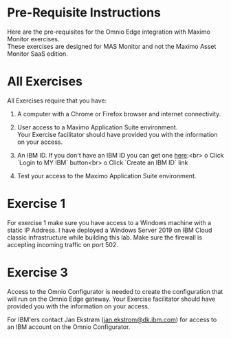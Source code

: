 # Pre-Requisite Instructions

Here are the pre-requisites for the Omnio Edge integration with Maximo Monitor exercises.  
These exercises are designed for MAS Monitor and not the Maximo Asset Monitor SaaS edition.

# All Exercises

All Exercises require that you have:

1.  A computer with a Chrome or Firefox browser and internet connectivity.

2.  User access to a Maximo Application Suite environment.<br>
Your Exercise facilitator should have provided you with the information on your access.

3.  An IBM ID.  If you don't have an IBM ID you can get one [here](https://www.ibm.com/account/reg/signup?):<br>
o Click `Login to MY IBM` button<br>
o Click `Create an IBM ID` link

4.  Test your access to the Maximo Application Suite environment.

# Exercise 1

For exercise 1 make sure you have access to a Windows machine with a static IP Address. 
I have deployed a Windows Server 2019 on IBM Cloud classic infrastructure while building this lab.
Make sure the firewall is accepting incoming traffic on port 502.

# Exercise 3

Access to the Omnio Configurator is needed to create the configuration that will run on the Omnio Edge gateway. Your Exercise facilitator should have provided you with the information on your access.

For IBM'ers contact Jan Ekstrøm (jan.ekstrom@dk.ibm.com) for access to an IBM account on the Omnio Configurator.